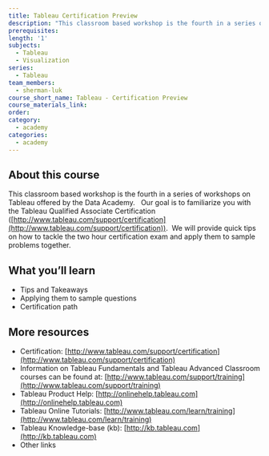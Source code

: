 ```yaml
---
title: Tableau Certification Preview
description: "This classroom based workshop is the fourth in a series of workshops on Tableau offered by the Data Academy. \_ Our goal is to familiarize you with the Tableau Qualified Associate Certification.\_We will provide quick tips on how to tackle the two hour certification exam and apply them to sample problems together."
prerequisites:
length: '1'
subjects:
  - Tableau
  - Visualization
series:
  - Tableau
team_members:
  - sherman-luk
course_short_name: Tableau - Certification Preview
course_materials_link:
order:
category:
  - academy
categories:
  - academy
---
```



## About this course

This classroom based workshop is the fourth in a series of workshops on Tableau offered by the Data Academy.   Our goal is to familiarize you with the Tableau Qualified Associate Certification ([http://www.tableau.com/support/certification](http://www.tableau.com/support/certification)).  We will provide quick tips on how to tackle the two hour certification exam and apply them to sample problems together.

## What you’ll learn

* Tips and Takeaways
* Applying them to sample questions
* Certification path

## More resources

* Certification: [http://www.tableau.com/support/certification](http://www.tableau.com/support/certification)
* Information on Tableau Fundamentals and Tableau Advanced Classroom courses can be found at: [http://www.tableau.com/support/training](http://www.tableau.com/support/training)
* Tableau Product Help: [http://onlinehelp.tableau.com](http://onlinehelp.tableau.com)
* Tableau Online Tutorials: [http://www.tableau.com/learn/training](http://www.tableau.com/learn/training)
* Tableau Knowledge-base (kb): [http://kb.tableau.com](http://kb.tableau.com)
* Other links